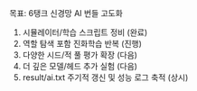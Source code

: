 목표: 6탱크 신경망 AI 번들 고도화

1) 시뮬레이터/학습 스크립트 정비 (완료)
2) 역할 탐색 포함 진화학습 반복 (진행)
3) 다양한 시드/적 풀 평가 확장 (다음)
4) 더 깊은 모델/헤드 추가 실험 (다음)
5) result/ai.txt 주기적 갱신 및 성능 로그 축적 (상시)

